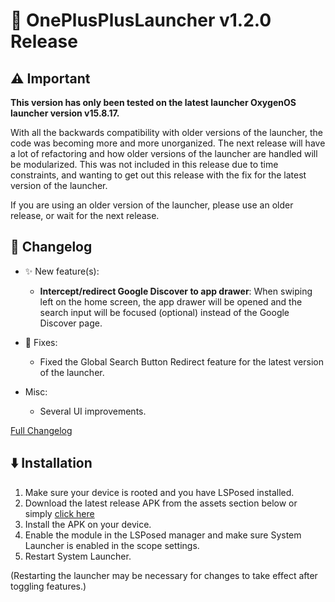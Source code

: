 # 🚀 OnePlusPlusLauncher v1.2.0 Release 

## ⚠️ Important

**This version has only been tested on the latest launcher OxygenOS launcher version v15.8.17.**

With all the backwards compatibility with older versions of the launcher, the code was becoming more and more unorganized. The next release will have a lot of refactoring and how older versions of the launcher are handled will be modularized. This was not included in this release due to time constraints, and wanting to get out this release with the fix for the latest version of the launcher.

If you are using an older version of the launcher, please use an older release, or wait for the next release.

## 📝 Changelog

* ✨ New feature(s):
    * **Intercept/redirect Google Discover to app drawer**: When swiping left on the home screen, the app drawer will be opened and the search input will be focused (optional) instead of the Google Discover page.

* 🔧 Fixes:
    * Fixed the Global Search Button Redirect feature for the latest version of the launcher.

* Misc:
    * Several UI improvements.

[Full Changelog](https://github.com/wizpizz/OnePlusPlusLauncher/compare/v1.1.0...v1.2.0)

## ⬇️ Installation

1. Make sure your device is rooted and you have LSPosed installed.
2. Download the latest release APK from the assets section below or simply [click here](https://github.com/Xposed-Modules-Repo/com.wizpizz.onepluspluslauncher/releases/download/3-1.2.0/app-release.apk)
3. Install the APK on your device.
4. Enable the module in the LSPosed manager and make sure System Launcher is enabled in the scope settings.
5. Restart System Launcher.

(Restarting the launcher may be necessary for changes to take effect after toggling features.)
